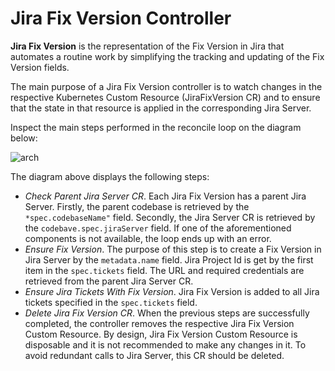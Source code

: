 # Jira Fix Version Controller

**Jira Fix Version** is the representation of the Fix Version in Jira that automates a routine work by simplifying 
the tracking and updating of the Fix Version fields.

The main purpose of a Jira Fix Version controller is to watch changes in the respective Kubernetes Custom Resource 
(JiraFixVersion CR) and to ensure that the state in that resource is applied in the corresponding Jira Server.
 
Inspect the main steps performed in the reconcile loop on the diagram below:

![arch](http://www.plantuml.com/plantuml/proxy?src=https://raw.githubusercontent.com/epmd-edp/codebase-operator/master/documentation/puml/jira_fix_version_chain.puml&raw=true)

The diagram above displays the following steps:

- *Check Parent Jira Server CR*. Each Jira Fix Version has a parent Jira Server. Firstly, the parent codebase is retrieved
by the `*spec.codebaseName"` field. Secondly, the Jira Server CR is retrieved by the `codebave.spec.jiraServer` field. If one of the
aforementioned components is not available, the loop ends up with an error.
- *Ensure Fix Version*. The purpose of this step is to create a Fix Version in Jira Server by the `metadata.name` field. Jira 
Project Id is get by the first item in the `spec.tickets` field. The URL and required credentials are retrieved from the parent
Jira Server CR.
- *Ensure Jira Tickets With Fix Version*. Jira Fix Version is added to all Jira tickets specified in the `spec.tickets` field.
- *Delete Jira Fix Version CR*. When the previous steps are successfully completed, the controller removes the respective 
Jira Fix Version Custom Resource. By design, Jira Fix Version Custom Resource is disposable and it is not recommended to make any changes in it. 
To avoid redundant calls to Jira Server, this CR should be deleted.